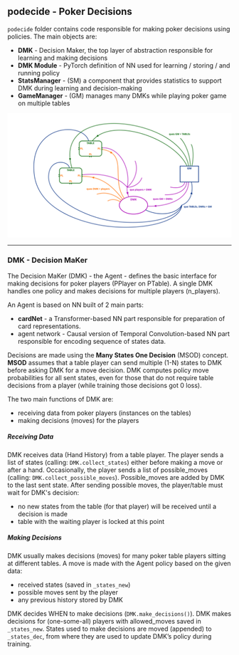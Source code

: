 <!--SKIP_FIX-->
## podecide - Poker Decisions

`podecide` folder contains code responsible for making poker decisions using policies. The main objects are:

- **DMK** - Decision Maker, the top layer of abstraction responsible for learning and making decisions
- **DMK Module** - PyTorch definition of NN used for learning / storing / and running policy
- **StatsManager** - (SM) a component that provides statistics to support DMK during learning and decision-making
- **GameManager** - (GM) manages many DMKs while playing poker game on multiple tables

![](../images/pypoks_ques.png)

---

### DMK - Decision MaKer

The Decision MaKer (DMK) - the Agent - defines the basic interface for making decisions for poker players (PPlayer on PTable).
A single DMK handles one policy and makes decisions for multiple players (n_players).

An Agent is based on NN built of 2 main parts:
- **cardNet** - a Transformer-based NN part responsible for preparation of card representations.
- agent network - Causal version of Temporal Convolution-based NN part responsible for encoding sequence of states data.

Decisions are made using the **Many States One Decision** (MSOD) concept.
**MSOD** assumes that a table player can send multiple (1-N) states to DMK before asking DMK for a move decision.
DMK computes policy move probabilities for all sent states, even for those
that do not require table decisions from a player (while training those decisions got 0 loss).

The two main functions of DMK are:
- receiving data from poker players (instances on the tables)
- making decisions (moves) for the players

##### Receiving Data
DMK receives data (Hand History) from a table player. The player sends a list of states (calling: `DMK.collect_states`)
either before making a move or after a hand. Occasionally, the player sends a list of possible_moves
(calling: `DMK.collect_possible_moves`). Possible_moves are added by DMK to the last sent state.
After sending possible moves, the player/table must wait for DMK's decision:
- no new states from the table (for that player) will be received until a decision is made
- table with the waiting player is locked at this point

##### Making Decisions
DMK usually makes decisions (moves) for many poker table players sitting at different tables.
A move is made with the Agent policy based on the given data:
- received states (saved in `_states_new`)
- possible moves sent by the player
- any previous history stored by DMK

DMK decides WHEN to make decisions (`DMK.make_decisions()`). DMK makes decisions for (one-some-all) players
with allowed_moves saved in `_states_new`. States used to make decisions are moved (appended)
to `_states_dec`, from where they are used to update DMK’s policy during training.